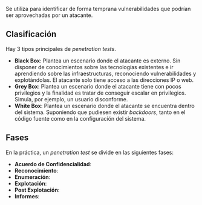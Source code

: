 Se utiliza para identificar de forma temprana vulnerabilidades que podrían ser aprovechadas por un atacante.

## Clasificación

Hay 3 tipos principales de *penetration tests*.

- **Black Box**: Plantea un escenario donde el atacante es externo. Sin disponer de conocimientos sobre las tecnologías existentes e ir aprendiendo sobre las infraestructuras, reconociendo vulnerabilidades y explotándolas. El atacante solo tiene acceso a las direcciones IP o web.
- **Grey Box**: Plantea un escenario donde el atacante tiene con pocos privilegios y la finalidad es tratar de conseguir escalar en privilegios. Simula, por ejemplo, un usuario disconforme.
- **White Box**: Plantea un escenario donde el atacante se encuentra dentro del sistema. Suponiendo que pudiesen existir *backdoors*, tanto en el código fuente como en la configuración del sistema.

## Fases

En la práctica, un *penetration test* se divide en las siguientes fases:

- **Acuerdo de Confidencialidad**:
- **Reconocimiento**:
- **Enumeración**:
- **Explotación**:
- **Post Explotación**:
- **Informes**:
